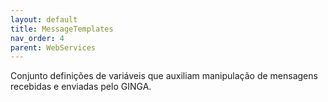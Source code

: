 ```yaml
---
layout: default
title: MessageTemplates
nav_order: 4
parent: WebServices
---
```


Conjunto definições de variáveis que auxiliam manipulação de mensagens recebidas e enviadas pelo GINGA.